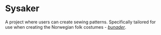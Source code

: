 # Sysaker

A project where users can create sewing patterns. Specifically tailored for use when creating the Norwegian folk costumes - [_bunader_](https://en.wikipedia.org/wiki/Bunad).
